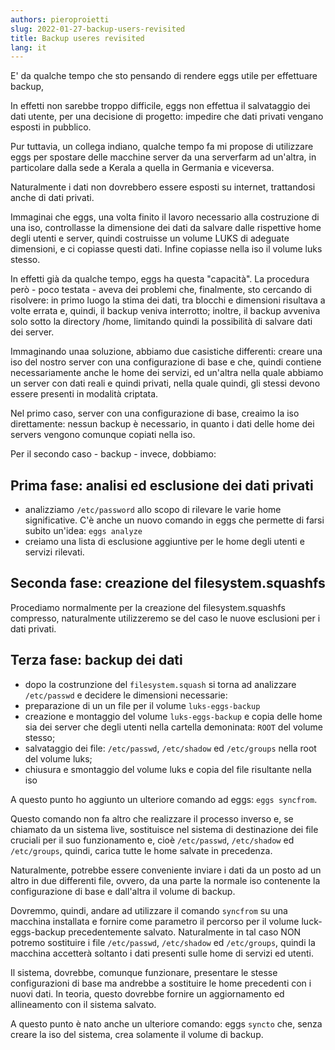```yaml
---
authors: pieroproietti
slug: 2022-01-27-backup-users-revisited
title: Backup useres revisited
lang: it
---
```



E' da qualche tempo che sto pensando di rendere eggs utile per effettuare backup,

In effetti non sarebbe troppo difficile, eggs non effettua il salvataggio dei dati utente, per una decisione di progetto: impedire che dati privati vengano esposti in pubblico.

Pur tuttavia, un collega indiano, qualche tempo fa mi propose di utilizzare eggs per spostare delle macchine server da una serverfarm ad un'altra, in particolare dalla sede a Kerala a quella in Germania e viceversa.

Naturalmente i dati non dovrebbero essere esposti su internet, trattandosi anche di dati privati.

Immaginai che eggs, una volta finito il lavoro necessario alla costruzione di una iso, controllasse la dimensione dei dati da salvare dalle rispettive home degli utenti e server, quindi costruisse un volume LUKS di adeguate dimensioni, e ci copiasse questi dati. Infine copiasse nella iso il volume luks stesso.

In effetti già da qualche tempo, eggs ha questa "capacità". La procedura però - poco testata - aveva dei problemi che, finalmente, sto cercando di risolvere: in primo luogo la stima dei dati, tra blocchi e dimensioni risultava a volte errata e, quindi, il backup veniva interrotto; inoltre, il backup avveniva solo sotto la directory /home, limitando quindi la possibilità di salvare dati dei server.

Immaginando unaa soluzione, abbiamo due casistiche differenti: creare una iso del nostro server con una configurazione di base e che, quindi contiene necessariamente anche le home dei servizi, ed un'altra nella quale abbiamo un server con dati reali e quindi privati, nella quale quindi, gli stessi devono essere presenti in modalità criptata.

Nel primo caso, server con una configurazione di base, creaimo la iso direttamente: nessun backup è necessario, in quanto i dati delle home dei servers vengono comunque copiati nella iso.

Per il secondo caso - backup - invece, dobbiamo:

## Prima fase: analisi ed esclusione dei dati privati
* analizziamo ```/etc/password``` allo scopo di rilevare le varie home significative. C'è anche un nuovo comando in eggs che permette di farsi subito un'idea: ```eggs analyze```
* creiamo una lista di esclusione aggiuntive per le home degli utenti e servizi rilevati.

## Seconda fase: creazione del filesystem.squashfs
Procediamo normalmente per la creazione del filesystem.squashfs compresso, naturalmente utilizzeremo se del caso le nuove esclusioni per i dati privati.

## Terza fase: backup dei dati
* dopo la costrunzione del ```filesystem.squash``` si torna ad analizzare ```/etc/passwd``` e decidere le dimensioni necessarie:
* preparazione di un un file per il volume ```luks-eggs-backup```
* creazione e montaggio del volume ```luks-eggs-backup``` e copia delle home sia dei server che degli utenti nella cartella demoninata: ```ROOT``` del volume stesso;
* salvataggio dei file: ```/etc/passwd```, ```/etc/shadow``` ed ```/etc/groups``` nella root del volume luks;
* chiusura e smontaggio del volume luks e copia del file risultante nella iso

A questo punto ho aggiunto un ulteriore comando ad eggs: ```eggs syncfrom```.

Questo comando non fa altro che realizzare il processo inverso e, se chiamato da un sistema live, sostituisce nel sistema di destinazione dei file cruciali per il suo funzionamento e, cioè ```/etc/passwd```, ```/etc/shadow``` ed ```/etc/groups```, quindi, carica tutte le home salvate in precedenza.

Naturalmente, potrebbe essere conveniente inviare i dati da un posto ad un altro in due differenti file, ovvero, da una parte la normale iso contenente la configurazione di base e dall'altra il volume di backup.

Dovremmo, quindi, andare ad utilizzare il comando ```syncfrom``` su una macchina installata e fornire come parametro il percorso per il volume luck-eggs-backup precedentemente salvato. Naturalmente in tal caso NON potremo sostituire i file  ```/etc/passwd```, ```/etc/shadow``` ed ```/etc/groups```, quindi la macchina accetterà soltanto i dati presenti sulle home di servizi ed utenti.

Il sistema, dovrebbe, comunque funzionare, presentare le stesse configurazioni di base ma andrebbe a sostituire le home precedenti con i nuovi dati. In teoria, questo dovrebbe fornire un aggiornamento ed allineamento con il sistema salvato.

A questo punto è nato anche un ulteriore comando: eggs ```syncto``` che, senza creare la iso del sistema, crea solamente il volume di backup.


